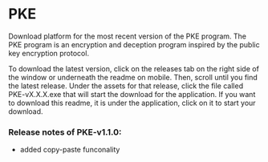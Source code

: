 # PKE
Download platform for the most recent version of the PKE program.
The PKE program is an encryption and deception program inspired by 
the public key encryption protocol.   
  
To download the latest version, click on the releases tab on the right 
side of the window or underneath the readme on mobile. Then, scroll until 
you find the latest release. Under the assets for that release, click the 
file called PKE-vX.X.X.exe that will start the download for the application. 
If you want to download this readme, it is under the application, click on it 
to start your download.

### Release notes of PKE-v1.1.0:
  - added copy-paste funconality
